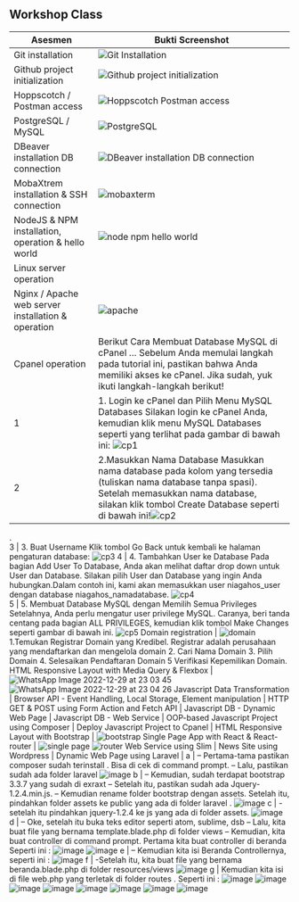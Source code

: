 ## Workshop Class

Asesmen| Bukti Screenshot
---|---
Git installation | ![Git Installation](https://user-images.githubusercontent.com/77034206/209963955-9cc69902-4f1e-414e-9494-1c83ad04e361.jpeg)
Github project initialization | ![Github project initialization](https://user-images.githubusercontent.com/77034206/209964114-8dd2ecb3-901b-47f7-985e-7133b4291204.jpeg)
Hoppscotch / Postman access | ![Hoppscotch  Postman access](https://user-images.githubusercontent.com/77034206/209964406-214a92f5-fb32-448a-8c96-0c634aea6345.jpeg)
PostgreSQL / MySQL | ![PostgreSQL](https://user-images.githubusercontent.com/77034206/209964879-efae6b9b-85da-4440-8c79-b9c3ff9b30a0.jpeg)
DBeaver installation DB connection | ![DBeaver installation DB connection](https://user-images.githubusercontent.com/77034206/209965157-0442c781-0963-4670-9f74-80bc66c16767.jpeg)
MobaXtrem installation & SSH connection | ![mobaxterm](https://user-images.githubusercontent.com/77034206/209970175-17960fd6-c047-4ac0-a975-6d249518597e.jpeg)
NodeJS & NPM installation, operation & hello world | ![node npm hello world](https://user-images.githubusercontent.com/77034206/209966595-92a478ab-2c36-4e47-9910-eab5ac2eaf69.jpeg)
Linux server operation |
Nginx / Apache web server installation & operation | ![apache](https://user-images.githubusercontent.com/77034206/209976213-1babbfd9-b4bf-4b00-ba0a-3a8471fbd9fc.jpeg)
Cpanel operation | Berikut Cara Membuat Database MySQL di cPanel … Sebelum Anda memulai langkah pada tutorial ini, pastikan bahwa Anda memiliki akses ke cPanel. Jika sudah, yuk ikuti langkah-langkah berikut! 
1 | 1. Login ke cPanel dan Pilih Menu MySQL Databases Silakan login ke cPanel Anda, kemudian klik menu MySQL Databases seperti yang terlihat pada gambar di bawah ini: ![cp1](https://user-images.githubusercontent.com/77034206/209977160-0a4dfd87-0f81-4d62-bb64-ab544b1cd43d.png)
2 | 2.Masukkan Nama Database Masukkan nama database pada kolom yang tersedia (tuliskan nama database tanpa spasi). Setelah memasukkan nama database, silakan klik tombol Create Database seperti di bawah ini!![cp2](https://user-images.githubusercontent.com/77034206/209977267-4266d8b6-00f6-42d3-a051-af5783c66998.png) 
.  
3 | 3. Buat Username Klik tombol Go Back untuk kembali ke halaman pengaturan database: ![cp3](https://user-images.githubusercontent.com/77034206/209977381-9e0dea68-4e13-4359-b63d-d8f3247f3c4a.png) 
4 | 4. Tambahkan User ke Database Pada bagian Add User To Database, Anda akan melihat daftar drop down untuk User dan Database. Silakan pilih User dan Database yang ingin Anda hubungkan.Dalam contoh ini, kami akan memasukkan user niagahos_user dengan database niagahos_namadatabase. ![cp4](https://user-images.githubusercontent.com/77034206/209977443-17601e36-933f-4470-af08-1874af4cde9b.png)  
5 | 5. Membuat Database MySQL dengan Memilih Semua Privileges Setelahnya, Anda perlu mengatur user privilege MySQL. Caranya, beri tanda centang pada bagian ALL PRIVILEGES, kemudian klik tombol Make Changes seperti gambar di bawah ini. ![cp5](https://user-images.githubusercontent.com/77034206/209977521-9578145c-7c5a-4235-91e7-7fa1479f310d.png) 
Domain registration | ![domain](https://user-images.githubusercontent.com/77034206/209974315-d92cfac3-21f4-402d-bd40-0ba676c5f9f8.jpeg) 1.Temukan Registrar Domain yang Kredibel. Registrar adalah perusahaan yang mendaftarkan dan mengelola domain 2. Cari Nama Domain 3. Pilih Domain 4. Selesaikan Pendaftaran Domain 5 Verifikasi Kepemilikan Domain.
HTML Responsive Layout with Media Query & Flexbox | ![WhatsApp Image 2022-12-29 at 23 03 45](https://user-images.githubusercontent.com/77034206/209979139-c096214a-bc6e-4012-85cb-a5137b189b5f.jpeg) ![WhatsApp Image 2022-12-29 at 23 04 26](https://user-images.githubusercontent.com/77034206/209979215-02bba895-a3f6-40e9-98d0-84ac5d127036.jpeg)
Javascript Data Transformation |
Browser API - Event Handling, Local Storage, Element manipulation |
HTTP GET & POST using Form Action and Fetch API |
Javascript DB - Dynamic Web Page |
Javascript DB - Web Service |
OOP-based Javascript Project using Composer |
Deploy Javascript Project to Cpanel |
HTML Responsive Layout with Bootstrap | ![bootstrap](https://user-images.githubusercontent.com/77034206/209973567-896b3897-f774-42dd-b1a2-be5a6de73dda.jpeg)
Single Page App with React & React-router | ![single page](https://user-images.githubusercontent.com/77034206/209967558-85a5ad62-0e14-44f6-a1e6-0b63ed0a7aae.jpeg) ![router](https://user-images.githubusercontent.com/77034206/209967604-2fc9ff17-0005-41d8-af52-7d3372597f96.jpeg)
Web Service using Slim |
News Site using Wordpress | 
Dynamic Web Page using Laravel | 
a | – Pertama-tama pastikan composer sudah terinstall . Bisa di cek di command prompt. – Lalu, pastikan sudah ada folder laravel ![image](https://user-images.githubusercontent.com/105898484/209793935-517bfeb2-774b-404c-9953-aaa3a7c7ed30.png)
b | – Kemudian, sudah terdapat bootstrap 3.3.7 yang sudah di exraxt – Setelah itu, pastikan sudah ada Jquery-1.2.4.min.js. – Kemudian rename folder bootstrap dengan assets. Setelah itu, pindahkan folder assets ke public yang ada di folder laravel . ![image](https://user-images.githubusercontent.com/105898484/209793962-ad60c234-bbd6-4578-9f66-65b2b9b105f4.png)
c | -setelah itu pindahkan jquery-1.2.4 ke js yang ada di folder assets. ![image](https://user-images.githubusercontent.com/105898484/209793992-adc8f2c0-69d0-4c34-98bd-0be61fe18c18.png)
d | – Oke, setelah itu buka teks editor seperti atom, sublime, dsb – Lalu, kita buat file yang bernama template.blade.php di folder views – Kemudian, kita buat controller di command prompt. Pertama kita buat controller di beranda Seperti ini : ![image](https://user-images.githubusercontent.com/105898484/209794049-956c03e5-e3e3-4005-b0d2-1bbfb6a48643.png) ![image](https://user-images.githubusercontent.com/105898484/209794105-bc7a1fe9-ad07-4f51-b002-000d16337a22.png)
e | – Kemudian kita isi Beranda Controllernya, seperti ini : ![image](https://user-images.githubusercontent.com/105898484/209794155-9b0c9677-f9e4-4ee1-a705-fd0b631f2b2d.png)
f | -Setelah itu, kita buat file yang bernama beranda.blade.php di folder resources/views ![image](https://user-images.githubusercontent.com/105898484/209794216-ba964048-4c47-4ebb-910f-e0f74ac3c61a.png)
g | Kemudian kita isi di file web.php yang terletak di folder routes . Seperti ini : ![image](https://user-images.githubusercontent.com/105898484/209794257-163a414e-ec79-4519-b43e-f76f2f244ed2.png) ![image](https://user-images.githubusercontent.com/105898484/209794284-6c70f3c8-c018-4e12-9251-7c67539cbf1b.png) ![image](https://user-images.githubusercontent.com/105898484/209794361-3fc0dc1b-d82f-4d35-af4d-0eb9deea18d1.png) ![image](https://user-images.githubusercontent.com/105898484/209794411-45d2b604-1490-4989-9481-6e83b4f25be9.png) ![image](https://user-images.githubusercontent.com/105898484/209794436-68d7b235-1cda-4d41-becb-f9ab828003d5.png) ![image](https://user-images.githubusercontent.com/105898484/209794456-545b1984-b431-48e8-962e-373b7d819988.png) ![image](https://user-images.githubusercontent.com/105898484/209794478-eead3278-dd99-48ab-b0ec-b284baac68d0.png) ![image](https://user-images.githubusercontent.com/105898484/209794521-845abcf8-c357-4a7e-9e5c-773f124d2164.png)


